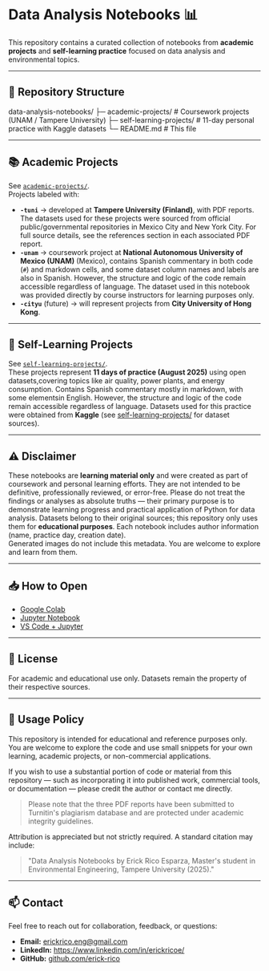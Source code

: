 # Data Analysis Notebooks 📊

This repository contains a curated collection of notebooks from **academic projects** and **self-learning practice** focused on data analysis and environmental topics.

---

## 📁 Repository Structure

data-analysis-notebooks/
├─ academic-projects/ # Coursework projects (UNAM / Tampere University)
├─ self-learning-projects/ # 11-day personal practice with Kaggle datasets
└─ README.md # This file

---

## 📚 Academic Projects

See [`academic-projects/`](./academic-projects/README.md).  
Projects labeled with:

- **`-tuni`** → developed at **Tampere University (Finland)**, with PDF reports. The datasets used for these projects were sourced from official public/governmental repositories in Mexico City and New York City. For full source details, see the references section in each associated PDF report.  
- **`-unam`** → coursework project at **National Autonomous University of Mexico (UNAM)** (Mexico), contains Spanish commentary in both code (`#`) and markdown cells, and some dataset column names and labels are also in Spanish. However, the structure and logic of the code remain accessible regardless of language. The dataset used in this notebook was provided directly by course instructors for learning purposes only.
- **`-cityu`** (future) → will represent projects from **City University of Hong Kong**.

---

## 🧪 Self-Learning Projects

See [`self-learning-projects/`](./self-learning-projects/README.md).  
These projects represent **11 days of practice (August 2025)** using open datasets,covering topics like air quality, power plants, and energy consumption. Contains Spanish commentary mostly in markdown, with some elementsin English. However, the structure and logic of the code remain accessible regardless of language. Datasets used for this practice were obtained from **Kaggle** (see [self-learning-projects/](./self-learning-projects/README.md) for dataset sources).

---

## ⚠️ Disclaimer

These notebooks are **learning material only** and were created as part of coursework and personal learning efforts. They are not intended to be definitive, professionally reviewed, or error-free. Please do not treat the findings or analyses as absolute truths — their primary purpose is to demonstrate learning progress and practical application of Python for data analysis. 
Datasets belong to their original sources; this repository only uses them for **educational purposes**.
Each notebook includes author information (name, practice day, creation date).  
Generated images do not include this metadata.
You are welcome to explore and learn from them.

---

## 📥 How to Open

- [Google Colab](https://colab.research.google.com/)  
- [Jupyter Notebook](https://jupyter.org/)  
- [VS Code + Jupyter](https://marketplace.visualstudio.com/items?itemName=ms-toolsai.jupyter)

---

## 📌 License
For academic and educational use only. Datasets remain the property of their respective sources.

---

## 📄 Usage Policy

This repository is intended for educational and reference purposes only. You are welcome to explore the code and use small snippets for your own learning, academic projects, or non-commercial applications.

If you wish to use a substantial portion of code or material from this repository — such as incorporating it into published work, commercial tools, or documentation — please credit the author or contact me directly.

> Please note that the three PDF reports have been submitted to Turnitin's plagiarism database and are protected under academic integrity guidelines.

Attribution is appreciated but not strictly required. A standard citation may include:
> "Data Analysis Notebooks by Erick Rico Esparza, Master's student in Environmental Engineering, Tampere University (2025)."

---

## 📫 Contact

Feel free to reach out for collaboration, feedback, or questions:

- **Email:** erickrico.eng@gmail.com  
- **LinkedIn:** https://www.linkedin.com/in/erickricoe/  
- **GitHub:** [github.com/erick-rico](https://github.com/erick-rico)
